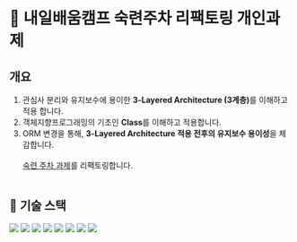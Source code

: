 # &#128640; 내일배움캠프 숙련주차 리팩토링 개인과제

## 개요

1. 관심사 분리와 유지보수에 용이한 <strong>3-Layered Architecture (3계층)</strong>를 이해하고 적용 합니다.<br>
2. 객체지향프로그래밍의 기초인 <strong>Class</strong>를 이해하고 적용합니다.<br>
3. ORM 변경을 통해, <strong>3-Layered Architecture 적용 전후의 유지보수 용이성</strong>을 체감합니다.<br>
   <br>
   [숙련 주차 과제](https://github.com/jaecoder222/Express-Resume)를 리팩토링합니다.<br>
   <br>

## &#128296; 기술 스택

 <img src="https://img.shields.io/badge/express-000000?style=for-the-badge&logo=express&logoColor=white">
<img src="https://img.shields.io/badge/yarn-2C8EBB?style=for-the-badge&logo=yarn&logoColor=white">
<img src="https://img.shields.io/badge/mysql-4479A1?style=for-the-badge&logo=mysql&logoColor=white">
<img src="https://img.shields.io/badge/prisma-47A248?style=for-the-badge&logo=prisma&logoColor=white">
<img src="https://img.shields.io/badge/.env-F7DF1E?style=for-the-badge&logo=.env&logoColor=white">
<img src="https://img.shields.io/badge/amazonaws-232F3E?style=for-the-badge&logo=amazonaws&logoColor=white">
  <img src="https://img.shields.io/badge/git-F05032?style=for-the-badge&logo=git&logoColor=white">
<img src="https://img.shields.io/badge/github-7952B3?style=for-the-badge&logo=github&logoColor=white"><br>
<br>
